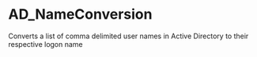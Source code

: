 # AD_NameConversion
Converts a list of comma delimited user names in Active Directory to their respective logon name
